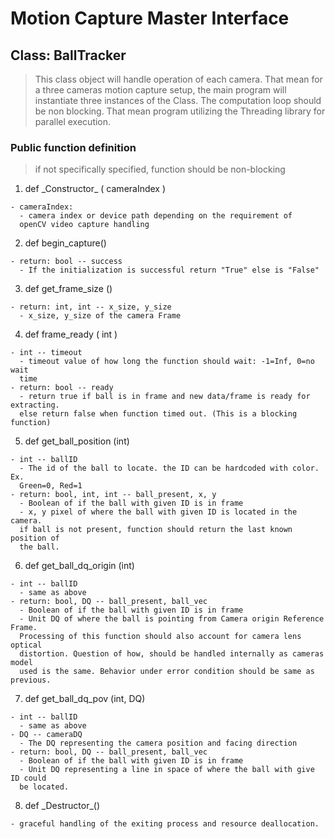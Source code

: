 # Motion Capture Master Interface

## Class: BallTracker

> This class object will handle operation of each camera. That mean for a three
 cameras motion capture setup, the main program will instantiate three instances
 of the Class. The computation loop should be non blocking. That mean program utilizing the Threading
 library for parallel execution.

### Public function definition
> if not specifically specified, function should be non-blocking

  1. def \_Constructor_ ( cameraIndex )

    - cameraIndex:
      - camera index or device path depending on the requirement of
      openCV video capture handling

  2. def begin_capture()

    - return: bool -- success
      - If the initialization is successful return "True" else is "False"  

  3. def get_frame_size ()

    - return: int, int -- x_size, y_size
      - x_size, y_size of the camera Frame

  4. def frame_ready ( int )

    - int -- timeout
      - timeout value of how long the function should wait: -1=Inf, 0=no wait
      time
    - return: bool -- ready
      - return true if ball is in frame and new data/frame is ready for extracting.
      else return false when function timed out. (This is a blocking function)

  5. def get_ball_position (int)

    - int -- ballID
      - The id of the ball to locate. the ID can be hardcoded with color. Ex.
      Green=0, Red=1
    - return: bool, int, int -- ball_present, x, y
      - Boolean of if the ball with given ID is in frame
      - x, y pixel of where the ball with given ID is located in the camera.
      if ball is not present, function should return the last known position of
      the ball.

  6. def get_ball_dq_origin (int)

    - int -- ballID
      - same as above
    - return: bool, DQ -- ball_present, ball_vec
      - Boolean of if the ball with given ID is in frame
      - Unit DQ of where the ball is pointing from Camera origin Reference Frame.
      Processing of this function should also account for camera lens optical
      distortion. Question of how, should be handled internally as cameras model
      used is the same. Behavior under error condition should be same as previous.   

  7. def get_ball_dq_pov (int, DQ)

    - int -- ballID
      - same as above
    - DQ -- cameraDQ
      - The DQ representing the camera position and facing direction
    - return: bool, DQ -- ball_present, ball_vec
      - Boolean of if the ball with given ID is in frame
      - Unit DQ representing a line in space of where the ball with give ID could
      be located.

  8. def \_Destructor_()

    - graceful handling of the exiting process and resource deallocation.
